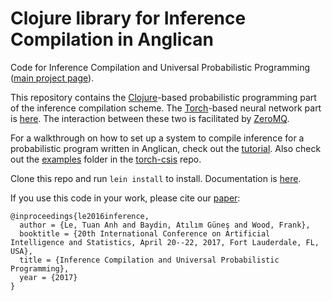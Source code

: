 # Clojure library for Inference Compilation in Anglican

Code for Inference Compilation and Universal Probabilistic Programming ([main project page][project-page-link]).

This repository contains the [Clojure](https://clojure.org/)-based probabilistic programming part of the inference compilation scheme. The [Torch](http://torch.ch/)-based neural network part is [here][torch-csis-repo-link]. The interaction between these two is facilitated by [ZeroMQ](http://zeromq.org/).

For a walkthrough on how to set up a system to compile inference for a probabilistic program written in Anglican, check out the [tutorial][tutorial-link]. Also check out the [examples][examples-link] folder in the [torch-csis][torch-csis-repo-link] repo.

Clone this repo and run `lein install` to install. Documentation is [here][anglican-csis-docs-link].

If you use this code in your work, please cite our [paper][paper-link]:
```
@inproceedings{le2016inference,
  author = {Le, Tuan Anh and Baydin, Atılım Güneş and Wood, Frank},
  booktitle = {20th International Conference on Artificial Intelligence and Statistics, April 20--22, 2017, Fort Lauderdale, FL, USA},
  title = {Inference Compilation and Universal Probabilistic Programming},
  year = {2017}
}
```

[project-page-link]: https://probprog.github.io/inference-compilation
[examples-link]: https://github.com/tuananhle7/torch-csis/tree/master/examples
[torch-csis-repo-link]: https://github.com/tuananhle7/torch-csis
[tutorial-link]: https://github.com/tuananhle7/torch-csis/blob/master/TUTORIAL.md
[anglican-csis-docs-link]: http://tuananhle.co.uk/anglican-csis-doc/
[paper-link]: https://arxiv.org/abs/1610.09900
